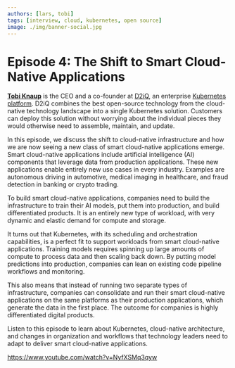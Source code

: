 ```yaml
---
authors: [lars, tobi]
tags: [interview, cloud, kubernetes, open source]
image: ./img/banner-social.jpg
---
```


# Episode 4: The Shift to Smart Cloud-Native Applications

[**Tobi Knaup**](https://linkedin.com/in/tobiasknaup) is the CEO and a co-founder at [D2iQ](https://d2iq.com), an enterprise [Kubernetes platform](https://d2iq.com/kubernetes-platform). D2iQ combines the best open-source technology from the cloud-native technology landscape into a single Kubernetes solution. Customers can deploy this solution without worrying about the individual pieces they would otherwise need to assemble, maintain, and update.

In this episode, we discuss the shift to cloud-native infrastructure and how we are now seeing a new class of smart cloud-native applications emerge. Smart cloud-native applications include artificial intelligence (AI) components that leverage data from production applications. These new applications enable entirely new use cases in every industry. Examples are autonomous driving in automotive, medical imaging in healthcare, and fraud detection in banking or crypto trading.

To build smart cloud-native applications, companies need to build the infrastructure to train their AI models, put them into production, and build differentiated products. It is an entirely new type of workload, with very dynamic and elastic demand for compute and storage.

It turns out that Kubernetes, with its scheduling and orchestration capabilities, is a perfect fit to support workloads from smart cloud-native applications. Training models requires spinning up large amounts of compute to process data and then scaling back down. By putting model predictions into production, companies can lean on existing code pipeline workflows and monitoring.

This also means that instead of running two separate types of infrastructure, companies can consolidate and run their smart cloud-native applications on the same platforms as their production applications, which generate the data in the first place. The outcome for companies is highly differentiated digital products.

Listen to this episode to learn about Kubernetes, cloud-native architecture, and changes in organization and workflows that technology leaders need to adapt to deliver smart cloud-native applications.

https://www.youtube.com/watch?v=NyfXSMq3qyw
